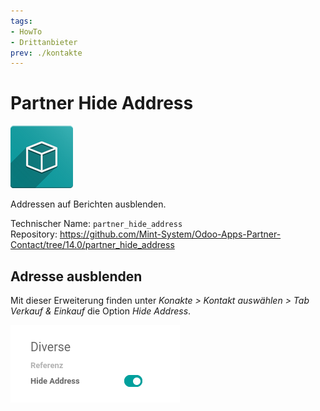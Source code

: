 ```yaml
---
tags:
- HowTo
- Drittanbieter
prev: ./kontakte
---
```

# Partner Hide Address
![](assets/icon_oms_box.png)

Addressen auf Berichten ausblenden.

Technischer Name: `partner_hide_address`\
Repository: <https://github.com/Mint-System/Odoo-Apps-Partner-Contact/tree/14.0/partner_hide_address>

## Adresse ausblenden

Mit dieser Erweiterung finden unter *Konakte > Kontakt auswählen > Tab Verkauf & Einkauf* die Option *Hide Address*.

![](assets/Partner%20Hide%20Address.png)